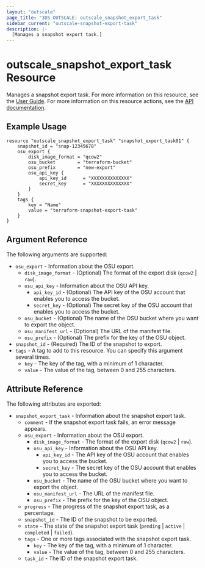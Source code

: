```yaml
---
layout: "outscale"
page_title: "3DS OUTSCALE: outscale_snapshot_export_task"
sidebar_current: "outscale-snapshot-export-task"
description: |-
  [Manages a snapshot export task.]
---
```


# outscale_snapshot_export_task Resource

Manages a snapshot export task.
For more information on this resource, see the [User Guide](https://wiki.outscale.net/display/EN/About+Snapshots).
For more information on this resource actions, see the [API documentation](https://docs.outscale.com/api#createsnapshotexporttask).

## Example Usage

```hcl
resource "outscale_snapshot_export_task" "snapshot_export_task01" {
    snapshot_id = "snap-12345678"
    osu_export {
        disk_image_format = "qcow2"
        osu_bucket        = "terraform-bucket"
        osu_prefix        = "new-export"
        osu_api_key {
            api_key_id      = "XXXXXXXXXXXXXX"
            secret_key      = "XXXXXXXXXXXXXX"
        }
    }
    tags {
        key = "Name"
        value = "terraform-snapshot-export-task"
    }
}
```

## Argument Reference

The following arguments are supported:

* `osu_export` - Information about the OSU export.
    * `disk_image_format` - (Optional) The format of the export disk (`qcow2` \| `raw`).
    * `osu_api_key` - Information about the OSU API key.
        * `api_key_id` - (Optional) The API key of the OSU account that enables you to access the bucket.
        * `secret_key` - (Optional) The secret key of the OSU account that enables you to access the bucket.
    * `osu_bucket` - (Optional) The name of the OSU bucket where you want to export the object.
    * `osu_manifest_url` - (Optional) The URL of the manifest file.
    * `osu_prefix` - (Optional) The prefix for the key of the OSU object.
* `snapshot_id` - (Required) The ID of the snapshot to export.
* `tags` - A tag to add to this resource. You can specify this argument several times.
    * `key` - The key of the tag, with a minimum of 1 character.
    * `value` - The value of the tag, between 0 and 255 characters.

## Attribute Reference

The following attributes are exported:

* `snapshot_export_task` - Information about the snapshot export task.
    * `comment` - If the snapshot export task fails, an error message appears.
    * `osu_export` - Information about the OSU export.
        * `disk_image_format` - The format of the export disk (`qcow2` \| `raw`).
        * `osu_api_key` - Information about the OSU API key.
            * `api_key_id` - The API key of the OSU account that enables you to access the bucket.
            * `secret_key` - The secret key of the OSU account that enables you to access the bucket.
        * `osu_bucket` - The name of the OSU bucket where you want to export the object.
        * `osu_manifest_url` - The URL of the manifest file.
        * `osu_prefix` - The prefix for the key of the OSU object.
    * `progress` - The progress of the snapshot export task, as a percentage.
    * `snapshot_id` - The ID of the snapshot to be exported.
    * `state` - The state of the snapshot export task (`pending` \| `active` \| `completed` \| `failed`).
    * `tags` - One or more tags associated with the snapshot export task.
        * `key` - The key of the tag, with a minimum of 1 character.
        * `value` - The value of the tag, between 0 and 255 characters.
    * `task_id` - The ID of the snapshot export task.

